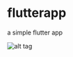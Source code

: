 # flutterapp
a simple flutter app

![alt tag](https://github.com/surya196/flutterapp/issues/1#issue-955702807)
